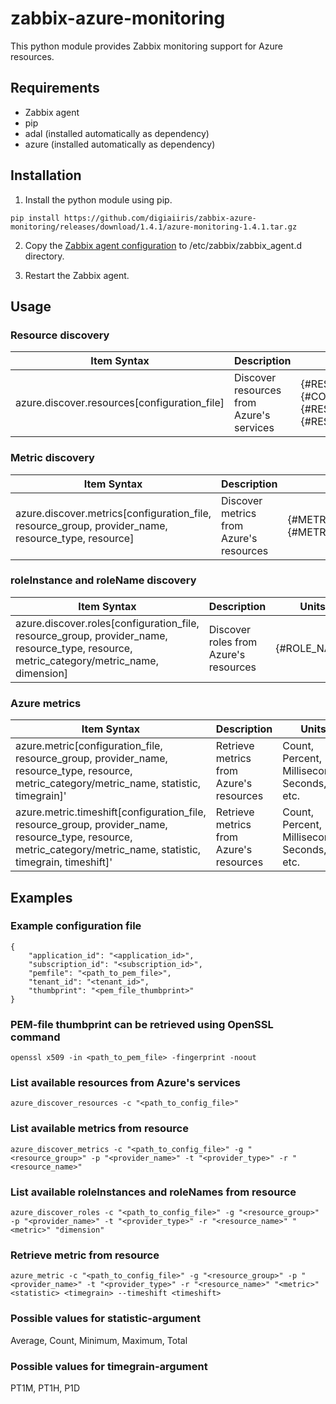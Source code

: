# zabbix-azure-monitoring

This python module provides Zabbix monitoring support for Azure resources.




## Requirements

- Zabbix agent
- pip
- adal (installed automatically as dependency)
- azure (installed automatically as dependency)




## Installation

1. Install the python module using pip.

```
pip install https://github.com/digiaiiris/zabbix-azure-monitoring/releases/download/1.4.1/azure-monitoring-1.4.1.tar.gz
```

2. Copy the [Zabbix agent configuration](etc/zabbix/zabbix_agent.d/ic_azure.conf) to /etc/zabbix/zabbix_agent.d directory.

3. Restart the Zabbix agent.




## Usage

### Resource discovery

Item Syntax | Description | Units |
----------- | ----------- | ----- |
azure.discover.resources[configuration_file] | Discover resources from Azure's services | {#RESOURCE_GROUP}, {#COMPANY_PROVIDER_NAME}, {#RESOURCE_TYPE}, {#RESOURCE_NAME} |



### Metric discovery

Item Syntax | Description | Units |
----------- | ----------- | ----- |
azure.discover.metrics[configuration_file, resource_group, provider_name, resource_type, resource] | Discover metrics from Azure's resources | {#METRIC_CATEGORY}, {#METRIC_NAME} |



### roleInstance and roleName discovery

Item Syntax | Description | Units |
----------- | ----------- | ----- |
azure.discover.roles[configuration_file, resource_group, provider_name, resource_type, resource, metric_category/metric_name, dimension] | Discover roles from Azure's resources | {#ROLE_NAME} |



### Azure metrics

Item Syntax | Description | Units |
----------- | ----------- | ----- |
azure.metric[configuration_file, resource_group, provider_name, resource_type, resource, metric_category/metric_name, statistic, timegrain]' | Retrieve metrics from Azure's resources | Count, Percent, Milliseconds, Seconds, etc.
azure.metric.timeshift[configuration_file, resource_group, provider_name, resource_type, resource, metric_category/metric_name, statistic, timegrain, timeshift]' | Retrieve metrics from Azure's resources | Count, Percent, Milliseconds, Seconds, etc.



## Examples

### Example configuration file
```
{
    "application_id": "<application_id>",
    "subscription_id": "<subscription_id>",
    "pemfile": "<path_to_pem_file>",
    "tenant_id": "<tenant_id>",
    "thumbprint": "<pem_file_thumbprint>"
}
```



### PEM-file thumbprint can be retrieved using OpenSSL command
```
openssl x509 -in <path_to_pem_file> -fingerprint -noout
```



### List available resources from Azure's services
```
azure_discover_resources -c "<path_to_config_file>"
```



### List available metrics from resource
```
azure_discover_metrics -c "<path_to_config_file>" -g "<resource_group>" -p "<provider_name>" -t "<provider_type>" -r "<resource_name>"
```



### List available roleInstances and roleNames from resource
```
azure_discover_roles -c "<path_to_config_file>" -g "<resource_group>" -p "<provider_name>" -t "<provider_type>" -r "<resource_name>" "<metric>" "dimension"
```



### Retrieve metric from resource
```
azure_metric -c "<path_to_config_file>" -g "<resource_group>" -p "<provider_name>" -t "<provider_type>" -r "<resource_name>" "<metric>" <statistic> <timegrain> --timeshift <timeshift>
```



### Possible values for statistic-argument

Average, Count, Minimum, Maximum, Total



### Possible values for timegrain-argument
PT1M, PT1H, P1D
